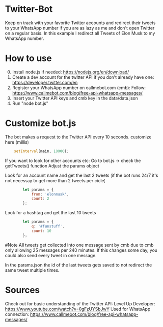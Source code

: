 # Twitter-Bot
Keep on track with your favorite Twitter accounts and redirect their tweets to your WhatsApp number if you are as lazy as me and don't open Twitter on a regular basis.
In this example I redirect all Tweets of Elon Musk to my WhatsApp number.

# How to use
0. Install node.js if needed: https://nodejs.org/en/download/
1. Create a dev account for the twitter API if you don't already have one: https://developer.twitter.com/en 
2. Register your WhatsApp number on callmebot.com (cmb): Follow: https://www.callmebot.com/blog/free-api-whatsapp-messages/
3. Insert your Twitter API keys and cmb key in the data/data.json
4. Run "node bot.js"

# Customize bot.js
The bot makes a request to the Twitter API every 10 seconds.
customize here (millis) 
```javascript
    setInterval(main, 10000);
```

If you want to look for other accounts etc:
Go to bot.js -> check the getTweets() function
Adjust the params object

Look for an account name and get the last 2 tweets (if the bot runs 24/7 it's not necessay to get more than 2 tweets per cicle)

```javascript
        let params = {
            from: 'elonmusk',
            count: 2
        };
```

Look for a hashtag and get the last 10 tweets

```javascript
        let params = {
            q: '#funstuff',
            count: 10
        };
```

#Note
All tweets get collected into one message sent by cmb due to cmb only allowing 25 messages per 240 minutes.
If this changes some day, you could also send every tweet in one message.

In the params.json the id of the last tweets gets saved to not redirect the same tweet multiple times.

# Sources
Check out for basic understanding of the Twitter API: Level Up Developer: https://www.youtube.com/watch?v=0gFzUYSbJwY
Used for WhatsApp connection: https://www.callmebot.com/blog/free-api-whatsapp-messages/
